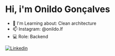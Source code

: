 # Hi, i'm Onildo Gonçalves

- 🌱 I'm Learning about: Clean architecture
- 📫 Instagram: @onildo.lf
- 💻 Role: Backend

[![Linkedin](https://img.shields.io/badge/-LinkedIn-060606?style=flat&labelColor=0D0D0D&logo=Linkedin&Color=white)](https://www.linkedin.com/in/onildo-lima-4ab500219/)
